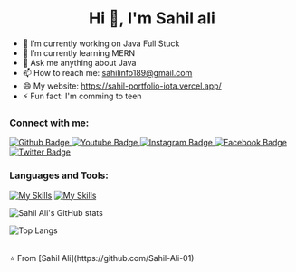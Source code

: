  <h1 align="center">Hi 👋, I'm Sahil ali</h1>

- 🔭 I’m currently working on Java Full Stuck
- 🌱 I’m currently learning MERN
- 💬 Ask me anything about Java
- 📫 How to reach me: sahilinfo189@gmail.com
- 😄 My website: https://sahil-portfolio-iota.vercel.app/
- ⚡ Fun fact: I'm comming to teen
  
### Connect with me:
<div id="badges">
  <a href="https://github.com/Sahil-Ali-01">
    <img src="https://img.shields.io/badge/Github-white?style=for-the-badge&logo=Github&logoColor=black" alt="Github Badge"/>
  </a>
  <a href="#">
    <img src="https://img.shields.io/badge/YouTube-red?style=for-the-badge&logo=youtube&logoColor=white" alt="Youtube Badge"/>
  </a>
   <a href="#">
    <img src="https://img.shields.io/badge/Instagram-purple?style=for-the-badge&logo=instagram&logoColor=white" alt="Instagram Badge"/>
  </a>
   <a href="#">
    <img src="https://img.shields.io/badge/Facebook-blue?style=for-the-badge&logo=facebook&logoColor=white" alt="Facebook Badge"/>
  </a>
   <a href="#">
    <img src="https://img.shields.io/badge/Twitter-blue?style=for-the-badge&logo=twitter&logoColor=white" alt="Twitter Badge"/>
  </a>
</div>






### Languages and Tools:
[![My Skills](https://skillicons.dev/icons?i=java,c,html,css,js,figma,git,github,materialui,mongodb,mysql,nodejs,py,react,stackoverflow,&perline=3)](https://skillicons.dev)
[![My Skills](https://skillicons.dev/icons?i=vscode,&perline=3)](https://skillicons.dev)


![Sahil Ali's GitHub stats](https://github-readme-stats.vercel.app/api?username=Sahil-Ali-01&show_icons=true&theme=dark)

![Top Langs](https://github-readme-stats.vercel.app/api/top-langs/?username=Sahil-Ali-01&theme=dark)


<br>
⭐️ From [Sahil Ali](https://github.com/Sahil-Ali-01)
